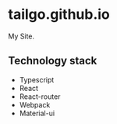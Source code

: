 # tailgo.github.io
My Site.

## Technology stack

 - Typescript
 - React
 - React-router
 - Webpack
 - Material-ui
